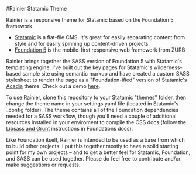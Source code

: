 #Rainier Statamic Theme

Rainier is a responsive theme for Statamic based on the Foundation 5 framework. 

* [Statamic](http://statamic.com/) is a flat-file CMS. It's great for easily separating content from style and for easily spinning up content-driven projects. 
* [Foundation 5](http://foundation.zurb.com/) is the mobile-first responsive web framework from ZURB

Rainier brings together the SASS version of Foundation 5 with Statamic's templating engine. I've built out the key pages for Statamic's wilderness-based sample site using semantic markup and have created a custom SASS stylesheet to render the page as a "Foundation-ified" version of Statamic's [Acadia](http://themes.statamic.com/acadia/) theme. Check out a demo [here](http://rainier.andyfitzgerald.org).

To use Rainier, clone this repository to your Statamic "themes" folder, then change the theme name in your settings.yaml file (located in Statamic's _config folder). The theme contains all of the Foundation dependencies needed for a SASS workflow, though you'll need a couple of additional resources installed in your enviroment to compile the CSS docs (follow the [Libsass and Grunt](http://foundation.zurb.com/docs/sass.html) instructions in Foundations docs).

Like Foundation itself, Rainier is intended to be used as a base from which to build other projects. I put this together mostly to have a solid starting point for my own projects – and to get a better feel for Statamic, Foundation, and SASS can be used together. Please do feel free to contribute and/or make suggestions or requests. 